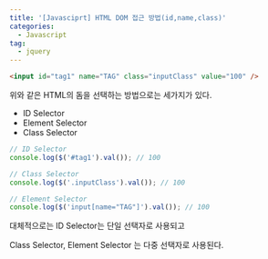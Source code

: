 ```yaml
---
title: '[Javasciprt] HTML DOM 접근 방법(id,name,class)'
categories:
  - Javascript
tag:
  - jquery
---
```


```html
<input id="tag1" name="TAG" class="inputClass" value="100" />
```

위와 같은 HTML의 돔을 선택하는 방법으로는 세가지가 있다.

- ID Selector
- Element Selector
- Class Selector

```javascript
// ID Selector
console.log($('#tag1').val()); // 100

// Class Selector
console.log($('.inputClass').val()); // 100

// Element Selector
console.log($('input[name="TAG"]').val()); // 100
```

대체적으로는 ID Selector는 단일 선택자로 사용되고

Class Selector, Element Selector 는 다중 선택자로 사용된다.
